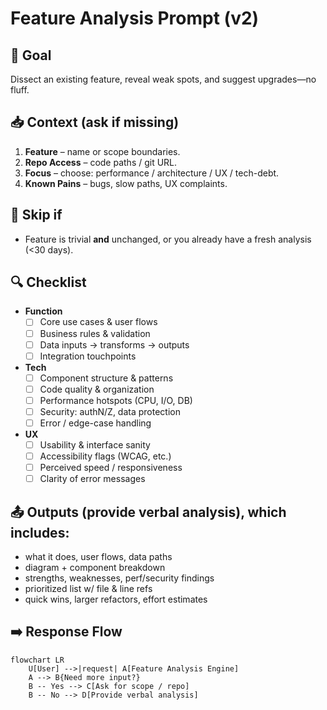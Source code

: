 # Feature Analysis Prompt (v2)

## 🎯 Goal
Dissect an existing feature, reveal weak spots, and suggest upgrades—no fluff.

## 📥 Context (ask if missing)
1. **Feature** – name or scope boundaries.
2. **Repo Access** – code paths / git URL.
3. **Focus** – choose: performance / architecture / UX / tech-debt.
4. **Known Pains** – bugs, slow paths, UX complaints.

## 🚦 Skip if
- Feature is trivial **and** unchanged, or you already have a fresh analysis (<30 days).

## 🔍 Checklist
- **Function**  
  - [ ] Core use cases & user flows  
  - [ ] Business rules & validation  
  - [ ] Data inputs → transforms → outputs  
  - [ ] Integration touchpoints  

- **Tech**  
  - [ ] Component structure & patterns  
  - [ ] Code quality & organization  
  - [ ] Performance hotspots (CPU, I/O, DB)  
  - [ ] Security: authN/Z, data protection  
  - [ ] Error / edge-case handling  

- **UX**  
  - [ ] Usability & interface sanity  
  - [ ] Accessibility flags (WCAG, etc.)  
  - [ ] Perceived speed / responsiveness  
  - [ ] Clarity of error messages  

## 📤 Outputs (provide verbal analysis), which includes:
- what it does, user flows, data paths
- diagram + component breakdown
- strengths, weaknesses, perf/security findings
- prioritized list w/ file & line refs
- quick wins, larger refactors, effort estimates

## ➡️ Response Flow
```mermaid
flowchart LR
    U[User] -->|request| A[Feature Analysis Engine]
    A --> B{Need more input?}
    B -- Yes --> C[Ask for scope / repo]
    B -- No --> D[Provide verbal analysis]
